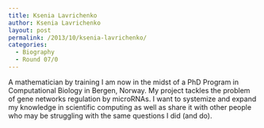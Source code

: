 ```yaml
---
title: Ksenia Lavrichenko
author: Ksenia Lavrichenko
layout: post
permalink: /2013/10/ksenia-lavrichenko/
categories:
  - Biography
  - Round 07/0
---
```

A mathematician by training I am now in the midst of a PhD Program in Computational Biology in Bergen, Norway. My project tackles the problem of gene networks regulation by microRNAs. I want to systemize and expand my knowledge in scientific computing as well as share it with other people who may be struggling with the same questions I did (and do).